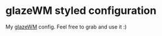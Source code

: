 # glazeWM styled configuration
My [glazeWM](https://github.com/glzr-io/glazewm) config.
Feel free to grab and use it :)
